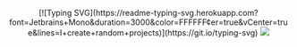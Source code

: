 <p align="center">
	[![Typing SVG](https://readme-typing-svg.herokuapp.com?font=Jetbrains+Mono&duration=3000&color=FFFFFF&center=true&vCenter=true&lines=I+create+random+projects)](https://git.io/typing-svg)
	<img src="https://github-readme-stats.vercel.app/api?username=snnwer&show_icons=true&theme=dark">
</p>